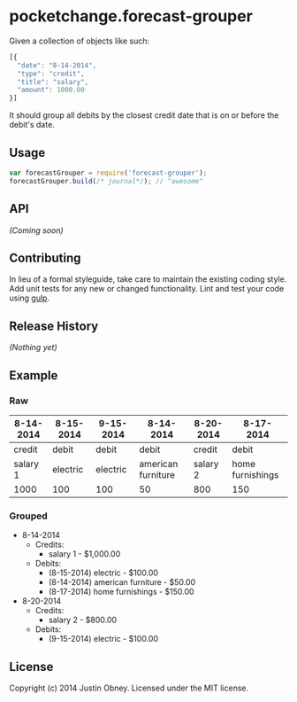 # pocketchange.forecast-grouper 

Given a collection of objects like such:

```javascript
[{
  "date": "8-14-2014",
  "type": "credit",
  "title": "salary",
  "amount": 1000.00
}]
```

It should group all debits by the closest credit date that is on or before
the debit's date.

## Usage

```javascript
var forecastGrouper = require('forecast-grouper');
forecastGrouper.build(/* journal*/); // "awesome"
```

## API

_(Coming soon)_


## Contributing

In lieu of a formal styleguide, take care to maintain the existing coding style. 
Add unit tests for any new or changed functionality. Lint and test your code 
using [gulp](http://gulpjs.com/).


## Release History

_(Nothing yet)_

## Example

### Raw

| 8-14-2014    | 8-15-2014    | 9-15-2014   | 8-14-2014          | 8-20-2014   | 8-17-2014   
| ------------ | ------------ | ----------- | ------------------ | ----------- | ---------------
| credit       | debit        | debit       | debit              | credit      | debit
| salary 1     | electric     | electric    | american furniture | salary 2    | home furnishings  
| 1000         | 100          | 100         | 50                 | 800         | 150
  

### Grouped

* 8-14-2014
    * Credits:
        * salary 1 - $1,000.00
    * Debits:
        * (8-15-2014) electric - $100.00
        * (8-14-2014) american furniture - $50.00
        * (8-17-2014) home furnishings - $150.00
* 8-20-2014
    * Credits:
        * salary 2 - $800.00
    * Debits:
        * (9-15-2014) electric - $100.00



## License

Copyright (c) 2014 Justin Obney. Licensed under the MIT license.
